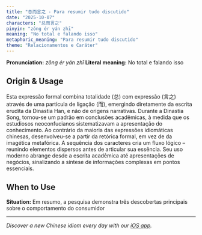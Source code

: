 ```yaml
---
title: "总而言之 - Para resumir tudo discutido"
date: "2025-10-07"
characters: "总而言之"
pinyin: "zǒng ér yán zhī"
meaning: "No total e falando isso"
metaphoric_meaning: "Para resumir tudo discutido"
theme: "Relacionamentos e Caráter"
---
```


**Pronunciation:** *zǒng ér yán zhī*
**Literal meaning:** No total e falando isso

## Origin & Usage

Esta expressão formal combina totalidade (总) com expressão (言之) através de uma partícula de ligação (而), emergindo diretamente da escrita erudita da Dinastia Han, e não de origens narrativas. Durante a Dinastia Song, tornou-se um padrão em conclusões acadêmicas, à medida que os estudiosos neoconfucianos sistematizavam a apresentação do conhecimento. Ao contrário da maioria das expressões idiomáticas chinesas, desenvolveu-se a partir da retórica formal, em vez de da imagética metafórica. A sequência dos caracteres cria um fluxo lógico – reunindo elementos dispersos antes de articular sua essência. Seu uso moderno abrange desde a escrita acadêmica até apresentações de negócios, sinalizando a síntese de informações complexas em pontos essenciais.

## When to Use

**Situation:** Em resumo, a pesquisa demonstra três descobertas principais sobre o comportamento do consumidor

---

*Discover a new Chinese idiom every day with our [iOS app](https://apps.apple.com/us/app/daily-chinese-idioms/id6740611324).*
